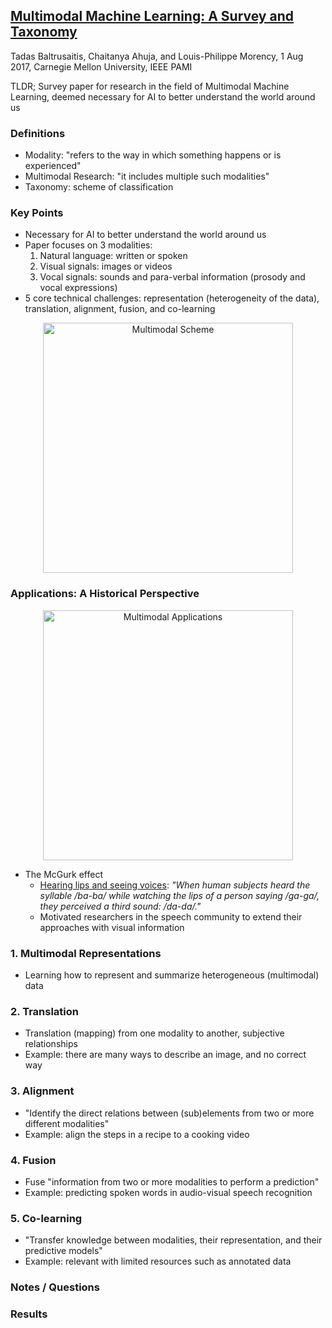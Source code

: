 ## [Multimodal Machine Learning: A Survey and Taxonomy](https://arxiv.org/abs/1705.09406)
Tadas Baltrusaitis, Chaitanya Ahuja, and Louis-Philippe Morency, 1 Aug 2017, Carnegie Mellon University, IEEE PAMI

TLDR; Survey paper for research in the field of Multimodal Machine Learning, deemed necessary for AI to better understand the world around us

### Definitions
* Modality: "refers to the way in which something happens or is experienced"
* Multimodal Research: "it includes multiple such modalities"
* Taxonomy: scheme of classification

### Key Points
* Necessary for AI to better understand the world around us
* Paper focuses on 3 modalities:
    1. Natural language: written or spoken
    2. Visual signals: images or videos
    3. Vocal signals: sounds and para-verbal information (prosody and vocal expressions)
* 5 core technical challenges: representation (heterogeneity of the data), translation, alignment, fusion, and co-learning
<p align="center">
<img src="https://github.com/gcunhase/PaperNotes/blob/master/notes/imgs/multimodal_scheme.png" width="400" alt="Multimodal Scheme">
</p>

### Applications: A Historical Perspective
<p align="center">
<img src="https://github.com/gcunhase/PaperNotes/blob/master/notes/imgs/multimodal_applications.png" width="400" alt="Multimodal Applications">
</p>

* The McGurk effect
    * [Hearing lips and seeing voices](https://www.nature.com/articles/264746a0): *"When human subjects heard the syllable /ba-ba/ while watching the lips of a person saying /ga-ga/, they perceived a third sound: /da-da/."*
    * Motivated researchers in the speech community to extend their approaches with visual information

### 1. Multimodal Representations
* Learning how to represent and summarize heterogeneous (multimodal) data

### 2. Translation
* Translation (mapping) from one modality to another, subjective relationships
* Example: there are many ways to describe an image, and no correct way

### 3. Alignment
* "Identify the direct relations between (sub)elements from two or more different modalities"
* Example: align the steps in a recipe to a cooking video

### 4. Fusion
* Fuse "information from two or more modalities to perform a prediction"
* Example: predicting spoken words in audio-visual speech recognition

### 5. Co-learning
* "Transfer knowledge between modalities, their representation, and their predictive models"
* Example: relevant with limited resources such as annotated data

### Notes / Questions

### Results
